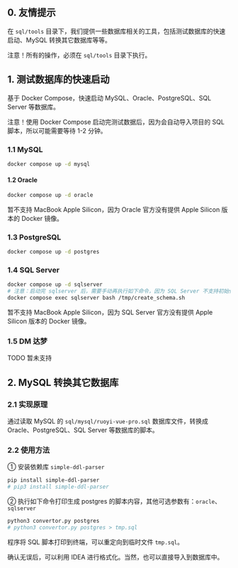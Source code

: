 ## 0. 友情提示

在 `sql/tools` 目录下，我们提供一些数据库相关的工具，包括测试数据库的快速启动、MySQL 转换其它数据库等等。

注意！所有的操作，必须在 `sql/tools` 目录下执行。

## 1. 测试数据库的快速启动

基于 Docker Compose，快速启动 MySQL、Oracle、PostgreSQL、SQL Server 等数据库。

注意！使用 Docker Compose 启动完测试数据后，因为会自动导入项目的 SQL 脚本，所以可能需要等待 1-2 分钟。

### 1.1 MySQL

```Bash
docker compose up -d mysql
```

#### 1.2 Oracle

```Bash
docker compose up -d oracle
```

暂不支持 MacBook Apple Silicon，因为 Oracle 官方没有提供 Apple Silicon 版本的 Docker 镜像。

### 1.3 PostgreSQL

```Bash
docker compose up -d postgres
```

### 1.4 SQL Server

```Bash
docker compose up -d sqlserver
# 注意：启动完 sqlserver 后，需要手动再执行如下命令，因为 SQL Server 不支持初始化脚本
docker compose exec sqlserver bash /tmp/create_schema.sh
```

暂不支持 MacBook Apple Silicon，因为 SQL Server 官方没有提供 Apple Silicon 版本的 Docker 镜像。

### 1.5 DM 达梦

TODO 暂未支持

## 2. MySQL 转换其它数据库

### 2.1 实现原理

通过读取 MySQL 的 `sql/mysql/ruoyi-vue-pro.sql` 数据库文件，转换成 Oracle、PostgreSQL、SQL Server 等数据库的脚本。

### 2.2 使用方法

① 安装依赖库 `simple-ddl-parser`

```bash
pip install simple-ddl-parser
# pip3 install simple-ddl-parser
```

② 执行如下命令打印生成 postgres 的脚本内容，其他可选参数有：`oracle`、`sqlserver`

```Bash
python3 convertor.py postgres
# python3 convertor.py postgres > tmp.sql
```

程序将 SQL 脚本打印到终端，可以重定向到临时文件 `tmp.sql`。

确认无误后，可以利用 IDEA 进行格式化。当然，也可以直接导入到数据库中。